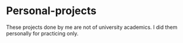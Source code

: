 # Personal-projects
These projects done by me are not of university academics. I did them personally for practicing only.
